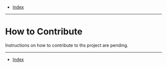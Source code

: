 - [Index](../index.md)

---

# How to Contribute

Instructions on how to contribute to ths project are pending.

---

- [Index](../index.md)
